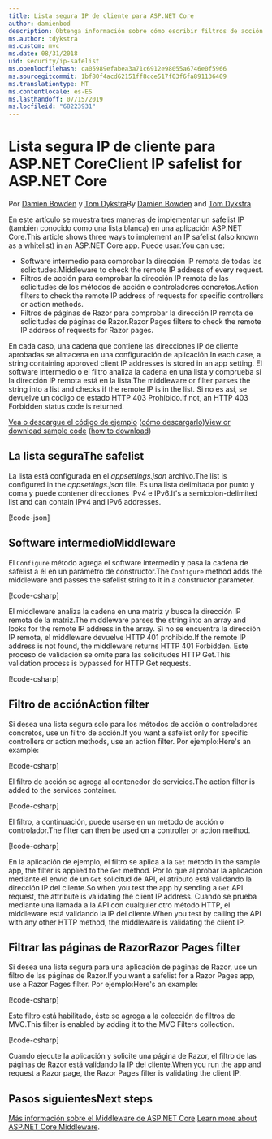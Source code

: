 ```yaml
---
title: Lista segura IP de cliente para ASP.NET Core
author: damienbod
description: Obtenga información sobre cómo escribir filtros de acción o Middleware para validar las direcciones IP remotas con una lista de direcciones IP aprobadas.
ms.author: tdykstra
ms.custom: mvc
ms.date: 08/31/2018
uid: security/ip-safelist
ms.openlocfilehash: ca05989efabea3a71c6912e98055a6746e0f5966
ms.sourcegitcommit: 1bf80f4acd62151ff8cce517f03f6fa891136409
ms.translationtype: MT
ms.contentlocale: es-ES
ms.lasthandoff: 07/15/2019
ms.locfileid: "68223931"
---
```

# <a name="client-ip-safelist-for-aspnet-core"></a><span data-ttu-id="0ccc1-103">Lista segura IP de cliente para ASP.NET Core</span><span class="sxs-lookup"><span data-stu-id="0ccc1-103">Client IP safelist for ASP.NET Core</span></span>

<span data-ttu-id="0ccc1-104">Por [Damien Bowden](https://twitter.com/damien_bod) y [Tom Dykstra](https://github.com/tdykstra)</span><span class="sxs-lookup"><span data-stu-id="0ccc1-104">By [Damien Bowden](https://twitter.com/damien_bod) and [Tom Dykstra](https://github.com/tdykstra)</span></span>
 
<span data-ttu-id="0ccc1-105">En este artículo se muestra tres maneras de implementar un safelist IP (también conocido como una lista blanca) en una aplicación ASP.NET Core.</span><span class="sxs-lookup"><span data-stu-id="0ccc1-105">This article shows three ways to implement an IP safelist (also known as a whitelist) in an ASP.NET Core app.</span></span> <span data-ttu-id="0ccc1-106">Puede usar:</span><span class="sxs-lookup"><span data-stu-id="0ccc1-106">You can use:</span></span>

* <span data-ttu-id="0ccc1-107">Software intermedio para comprobar la dirección IP remota de todas las solicitudes.</span><span class="sxs-lookup"><span data-stu-id="0ccc1-107">Middleware to check the remote IP address of every request.</span></span>
* <span data-ttu-id="0ccc1-108">Filtros de acción para comprobar la dirección IP remota de las solicitudes de los métodos de acción o controladores concretos.</span><span class="sxs-lookup"><span data-stu-id="0ccc1-108">Action filters to check the remote IP address of requests for specific controllers or action methods.</span></span>
* <span data-ttu-id="0ccc1-109">Filtros de páginas de Razor para comprobar la dirección IP remota de solicitudes de páginas de Razor.</span><span class="sxs-lookup"><span data-stu-id="0ccc1-109">Razor Pages filters to check the remote IP address of requests for Razor pages.</span></span>

<span data-ttu-id="0ccc1-110">En cada caso, una cadena que contiene las direcciones IP de cliente aprobadas se almacena en una configuración de aplicación.</span><span class="sxs-lookup"><span data-stu-id="0ccc1-110">In each case, a string containing approved client IP addresses is stored in an app setting.</span></span> <span data-ttu-id="0ccc1-111">El software intermedio o el filtro analiza la cadena en una lista y comprueba si la dirección IP remota está en la lista.</span><span class="sxs-lookup"><span data-stu-id="0ccc1-111">The middleware or filter parses the string into a list and checks if the remote IP is in the list.</span></span> <span data-ttu-id="0ccc1-112">Si no es así, se devuelve un código de estado HTTP 403 Prohibido.</span><span class="sxs-lookup"><span data-stu-id="0ccc1-112">If not, an HTTP 403 Forbidden status code is returned.</span></span>

<span data-ttu-id="0ccc1-113">[Vea o descargue el código de ejemplo](https://github.com/aspnet/AspNetCore.Docs/tree/master/aspnetcore/security/ip-safelist/samples/2.x/ClientIpAspNetCore) ([cómo descargarlo](xref:index#how-to-download-a-sample))</span><span class="sxs-lookup"><span data-stu-id="0ccc1-113">[View or download sample code](https://github.com/aspnet/AspNetCore.Docs/tree/master/aspnetcore/security/ip-safelist/samples/2.x/ClientIpAspNetCore) ([how to download](xref:index#how-to-download-a-sample))</span></span>

## <a name="the-safelist"></a><span data-ttu-id="0ccc1-114">La lista segura</span><span class="sxs-lookup"><span data-stu-id="0ccc1-114">The safelist</span></span>

<span data-ttu-id="0ccc1-115">La lista está configurada en el *appsettings.json* archivo.</span><span class="sxs-lookup"><span data-stu-id="0ccc1-115">The list is configured in the *appsettings.json* file.</span></span> <span data-ttu-id="0ccc1-116">Es una lista delimitada por punto y coma y puede contener direcciones IPv4 e IPv6.</span><span class="sxs-lookup"><span data-stu-id="0ccc1-116">It's a semicolon-delimited list and can contain IPv4 and IPv6 addresses.</span></span>

[!code-json[](ip-safelist/samples/2.x/ClientIpAspNetCore/appsettings.json?highlight=2)]

## <a name="middleware"></a><span data-ttu-id="0ccc1-117">Software intermedio</span><span class="sxs-lookup"><span data-stu-id="0ccc1-117">Middleware</span></span>

<span data-ttu-id="0ccc1-118">El `Configure` método agrega el software intermedio y pasa la cadena de safelist a él en un parámetro de constructor.</span><span class="sxs-lookup"><span data-stu-id="0ccc1-118">The `Configure` method adds the middleware and passes the safelist string to it in a constructor parameter.</span></span>

[!code-csharp[](ip-safelist/samples/2.x/ClientIpAspNetCore/Startup.cs?name=snippet_Configure&highlight=10)]

<span data-ttu-id="0ccc1-119">El middleware analiza la cadena en una matriz y busca la dirección IP remota de la matriz.</span><span class="sxs-lookup"><span data-stu-id="0ccc1-119">The middleware parses the string into an array and looks for the remote IP address in the array.</span></span> <span data-ttu-id="0ccc1-120">Si no se encuentra la dirección IP remota, el middleware devuelve HTTP 401 prohibido.</span><span class="sxs-lookup"><span data-stu-id="0ccc1-120">If the remote IP address is not found, the middleware returns HTTP 401 Forbidden.</span></span> <span data-ttu-id="0ccc1-121">Este proceso de validación se omite para las solicitudes HTTP Get.</span><span class="sxs-lookup"><span data-stu-id="0ccc1-121">This validation process is bypassed for HTTP Get requests.</span></span>

[!code-csharp[](ip-safelist/samples/2.x/ClientIpAspNetCore/AdminSafeListMiddleware.cs?name=snippet_ClassOnly)]

## <a name="action-filter"></a><span data-ttu-id="0ccc1-122">Filtro de acción</span><span class="sxs-lookup"><span data-stu-id="0ccc1-122">Action filter</span></span>

<span data-ttu-id="0ccc1-123">Si desea una lista segura solo para los métodos de acción o controladores concretos, use un filtro de acción.</span><span class="sxs-lookup"><span data-stu-id="0ccc1-123">If you want a safelist only for specific controllers or action methods, use an action filter.</span></span> <span data-ttu-id="0ccc1-124">Por ejemplo:</span><span class="sxs-lookup"><span data-stu-id="0ccc1-124">Here's an example:</span></span> 

[!code-csharp[](ip-safelist/samples/2.x/ClientIpAspNetCore/Filters/ClientIdCheckFilter.cs)]

<span data-ttu-id="0ccc1-125">El filtro de acción se agrega al contenedor de servicios.</span><span class="sxs-lookup"><span data-stu-id="0ccc1-125">The action filter is added to the services container.</span></span>

[!code-csharp[](ip-safelist/samples/2.x/ClientIpAspNetCore/Startup.cs?name=snippet_ConfigureServices&highlight=3)]

<span data-ttu-id="0ccc1-126">El filtro, a continuación, puede usarse en un método de acción o controlador.</span><span class="sxs-lookup"><span data-stu-id="0ccc1-126">The filter can then be used on a controller or action method.</span></span>

[!code-csharp[](ip-safelist/samples/2.x/ClientIpAspNetCore/Controllers/ValuesController.cs?name=snippet_Filter&highlight=1)]

<span data-ttu-id="0ccc1-127">En la aplicación de ejemplo, el filtro se aplica a la `Get` método.</span><span class="sxs-lookup"><span data-stu-id="0ccc1-127">In the sample app, the filter is applied to the `Get` method.</span></span> <span data-ttu-id="0ccc1-128">Por lo que al probar la aplicación mediante el envío de un `Get` solicitud de API, el atributo está validando la dirección IP del cliente.</span><span class="sxs-lookup"><span data-stu-id="0ccc1-128">So when you test the app by sending a `Get` API request, the attribute is validating the client IP address.</span></span> <span data-ttu-id="0ccc1-129">Cuando se prueba mediante una llamada a la API con cualquier otro método HTTP, el middleware está validando la IP del cliente.</span><span class="sxs-lookup"><span data-stu-id="0ccc1-129">When you test by calling the API with any other HTTP method, the middleware is validating the client IP.</span></span>

## <a name="razor-pages-filter"></a><span data-ttu-id="0ccc1-130">Filtrar las páginas de Razor</span><span class="sxs-lookup"><span data-stu-id="0ccc1-130">Razor Pages filter</span></span> 

<span data-ttu-id="0ccc1-131">Si desea una lista segura para una aplicación de páginas de Razor, use un filtro de las páginas de Razor.</span><span class="sxs-lookup"><span data-stu-id="0ccc1-131">If you want a safelist for a Razor Pages app, use a Razor Pages filter.</span></span> <span data-ttu-id="0ccc1-132">Por ejemplo:</span><span class="sxs-lookup"><span data-stu-id="0ccc1-132">Here's an example:</span></span> 

[!code-csharp[](ip-safelist/samples/2.x/ClientIpAspNetCore/Filters/ClientIdCheckPageFilter.cs)]

<span data-ttu-id="0ccc1-133">Este filtro está habilitado, éste se agrega a la colección de filtros de MVC.</span><span class="sxs-lookup"><span data-stu-id="0ccc1-133">This filter is enabled by adding it to the MVC Filters collection.</span></span>

[!code-csharp[](ip-safelist/samples/2.x/ClientIpAspNetCore/Startup.cs?name=snippet_ConfigureServices&highlight=7-9)]

<span data-ttu-id="0ccc1-134">Cuando ejecute la aplicación y solicite una página de Razor, el filtro de las páginas de Razor está validando la IP del cliente.</span><span class="sxs-lookup"><span data-stu-id="0ccc1-134">When you run the app and request a Razor page, the Razor Pages filter is validating the client IP.</span></span>

## <a name="next-steps"></a><span data-ttu-id="0ccc1-135">Pasos siguientes</span><span class="sxs-lookup"><span data-stu-id="0ccc1-135">Next steps</span></span>

<span data-ttu-id="0ccc1-136">[Más información sobre el Middleware de ASP.NET Core](xref:fundamentals/middleware/index).</span><span class="sxs-lookup"><span data-stu-id="0ccc1-136">[Learn more about ASP.NET Core Middleware](xref:fundamentals/middleware/index).</span></span>
